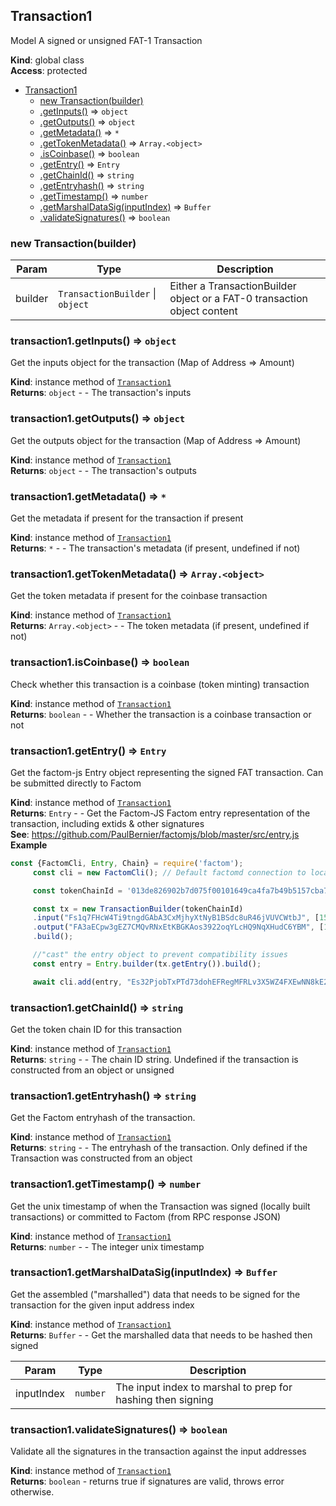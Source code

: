 <a name="Transaction1"></a>

## Transaction1
Model A signed or unsigned FAT-1 Transaction

**Kind**: global class  
**Access**: protected  

* [Transaction1](#Transaction1)
    * [new Transaction(builder)](#new_Transaction1_new)
    * [.getInputs()](#Transaction1+getInputs) ⇒ <code>object</code>
    * [.getOutputs()](#Transaction1+getOutputs) ⇒ <code>object</code>
    * [.getMetadata()](#Transaction1+getMetadata) ⇒ <code>\*</code>
    * [.getTokenMetadata()](#Transaction1+getTokenMetadata) ⇒ <code>Array.&lt;object&gt;</code>
    * [.isCoinbase()](#Transaction1+isCoinbase) ⇒ <code>boolean</code>
    * [.getEntry()](#Transaction1+getEntry) ⇒ <code>Entry</code>
    * [.getChainId()](#Transaction1+getChainId) ⇒ <code>string</code>
    * [.getEntryhash()](#Transaction1+getEntryhash) ⇒ <code>string</code>
    * [.getTimestamp()](#Transaction1+getTimestamp) ⇒ <code>number</code>
    * [.getMarshalDataSig(inputIndex)](#Transaction1+getMarshalDataSig) ⇒ <code>Buffer</code>
    * [.validateSignatures()](#Transaction1+validateSignatures) ⇒ <code>boolean</code>

<a name="new_Transaction1_new"></a>

### new Transaction(builder)

| Param | Type | Description |
| --- | --- | --- |
| builder | <code>TransactionBuilder</code> \| <code>object</code> | Either a TransactionBuilder object or a FAT-0 transaction object content |

<a name="Transaction1+getInputs"></a>

### transaction1.getInputs() ⇒ <code>object</code>
Get the inputs object for the transaction (Map of Address => Amount)

**Kind**: instance method of [<code>Transaction1</code>](#Transaction1)  
**Returns**: <code>object</code> - - The transaction's inputs  
<a name="Transaction1+getOutputs"></a>

### transaction1.getOutputs() ⇒ <code>object</code>
Get the outputs object for the transaction (Map of Address => Amount)

**Kind**: instance method of [<code>Transaction1</code>](#Transaction1)  
**Returns**: <code>object</code> - - The transaction's outputs  
<a name="Transaction1+getMetadata"></a>

### transaction1.getMetadata() ⇒ <code>\*</code>
Get the metadata if present for the transaction if present

**Kind**: instance method of [<code>Transaction1</code>](#Transaction1)  
**Returns**: <code>\*</code> - - The transaction's metadata (if present, undefined if not)  
<a name="Transaction1+getTokenMetadata"></a>

### transaction1.getTokenMetadata() ⇒ <code>Array.&lt;object&gt;</code>
Get the token metadata if present for the coinbase transaction

**Kind**: instance method of [<code>Transaction1</code>](#Transaction1)  
**Returns**: <code>Array.&lt;object&gt;</code> - - The token metadata (if present, undefined if not)  
<a name="Transaction1+isCoinbase"></a>

### transaction1.isCoinbase() ⇒ <code>boolean</code>
Check whether this transaction is a coinbase (token minting) transaction

**Kind**: instance method of [<code>Transaction1</code>](#Transaction1)  
**Returns**: <code>boolean</code> - - Whether the transaction is a coinbase transaction or not  
<a name="Transaction1+getEntry"></a>

### transaction1.getEntry() ⇒ <code>Entry</code>
Get the factom-js Entry object representing the signed FAT transaction. Can be submitted directly to Factom

**Kind**: instance method of [<code>Transaction1</code>](#Transaction1)  
**Returns**: <code>Entry</code> - - Get the Factom-JS Factom entry representation of the transaction, including extids & other signatures  
**See**: https://github.com/PaulBernier/factomjs/blob/master/src/entry.js  
**Example**  
```js
const {FactomCli, Entry, Chain} = require('factom');
     const cli = new FactomCli(); // Default factomd connection to localhost:8088 and walletd connection to localhost:8089

     const tokenChainId = '013de826902b7d075f00101649ca4fa7b49b5157cba736b2ca90f67e2ad6e8ec';

     const tx = new TransactionBuilder(tokenChainId)
     .input("Fs1q7FHcW4Ti9tngdGAbA3CxMjhyXtNyB1BSdc8uR46jVUVCWtbJ", [150])
     .output("FA3aECpw3gEZ7CMQvRNxEtKBGKAos3922oqYLcHQ9NqXHudC6YBM", [150])
     .build();

     //"cast" the entry object to prevent compatibility issues
     const entry = Entry.builder(tx.getEntry()).build();

     await cli.add(entry, "Es32PjobTxPTd73dohEFRegMFRLv3X5WZ4FXEwNN8kE2pMDfeMym"); //commit the transaction entry to the token chain
```
<a name="Transaction1+getChainId"></a>

### transaction1.getChainId() ⇒ <code>string</code>
Get the token chain ID for this transaction

**Kind**: instance method of [<code>Transaction1</code>](#Transaction1)  
**Returns**: <code>string</code> - - The chain ID string. Undefined if the transaction is constructed from an object or unsigned  
<a name="Transaction1+getEntryhash"></a>

### transaction1.getEntryhash() ⇒ <code>string</code>
Get the Factom entryhash of the transaction.

**Kind**: instance method of [<code>Transaction1</code>](#Transaction1)  
**Returns**: <code>string</code> - - The entryhash of the transaction. Only defined if the Transaction was constructed from an object  
<a name="Transaction1+getTimestamp"></a>

### transaction1.getTimestamp() ⇒ <code>number</code>
Get the unix timestamp of when the Transaction was signed (locally built transactions) or committed to Factom (from RPC response JSON)

**Kind**: instance method of [<code>Transaction1</code>](#Transaction1)  
**Returns**: <code>number</code> - - The integer unix timestamp  
<a name="Transaction1+getMarshalDataSig"></a>

### transaction1.getMarshalDataSig(inputIndex) ⇒ <code>Buffer</code>
Get the assembled ("marshalled") data that needs to be signed for the transaction for the given input address index

**Kind**: instance method of [<code>Transaction1</code>](#Transaction1)  
**Returns**: <code>Buffer</code> - - Get the marshalled data that needs to be hashed then signed  

| Param | Type | Description |
| --- | --- | --- |
| inputIndex | <code>number</code> | The input index to marshal to prep for hashing then signing |

<a name="Transaction1+validateSignatures"></a>

### transaction1.validateSignatures() ⇒ <code>boolean</code>
Validate all the signatures in the transaction against the input addresses

**Kind**: instance method of [<code>Transaction1</code>](#Transaction1)  
**Returns**: <code>boolean</code> - returns true if signatures are valid, throws error otherwise.  
